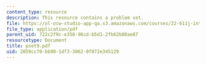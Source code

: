 ```yaml
---
content_type: resource
description: This resource contains a problem set.
file: https://ol-ocw-studio-app-qa.s3.amazonaws.com/courses/22-611j-introduction-to-plasma-physics-i-fall-2006/2059cc70bb901df330620f872e345129_pset9.pdf
file_type: application/pdf
parent_uid: 722c2f9c-e358-96cd-b5d1-2fb62b80ae87
resourcetype: Document
title: pset9.pdf
uid: 2059cc70-bb90-1df3-3062-0f872e345129
---
```

